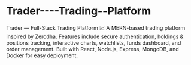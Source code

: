 # Trader----Trading--Platform
Trader — Full-Stack Trading Platform 📈 A MERN-based trading platform inspired by Zerodha. Features include secure authentication, holdings &amp; positions tracking, interactive charts, watchlists, funds dashboard, and order management. Built with React, Node.js, Express, MongoDB, and Docker for easy deployment.
